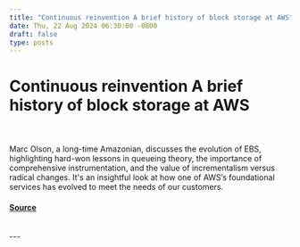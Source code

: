 ```yaml
---
title: "Continuous reinvention A brief history of block storage at AWS"
date: Thu, 22 Aug 2024 06:30:00 -0800
draft: false
type: posts
---
```

# Continuous reinvention A brief history of block storage at AWS

<br/>

<br/>
Marc Olson, a long-time Amazonian, discusses the evolution of EBS, highlighting hard-won lessons in queueing theory, the importance of comprehensive instrumentation, and the value of incrementalism versus radical changes. It's an insightful look at how one of AWS’s foundational services has evolved to meet the needs of our customers.

#### [Source](https://www.allthingsdistributed.com/2024/08/continuous-reinvention-a-brief-history-of-block-storage-at-aws.html?utm_campaign=inbound&utm_source=rss)

<br/>
---
